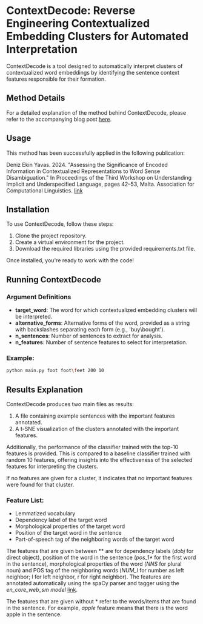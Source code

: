 ﻿# ContextDecode: Reverse Engineering Contextualized Embedding Clusters for Automated Interpretation

ContextDecode is a tool designed to automatically interpret clusters of contextualized word embeddings by identifying the sentence context features responsible for their formation.

## Method Details

For a detailed explanation of the method behind ContextDecode, please refer to the accompanying blog post [here](https://medium.com/@deniz.eyavas/contextdecode-reverse-engineering-for-automated-interpretation-of-contextualized-embedding-e27882275f82).

## Usage

This method has been successfully applied in the following publication:

Deniz Ekin Yavas. 2024. "Assessing the Significance of Encoded Information in Contextualized Representations to Word Sense Disambiguation." In Proceedings of the Third Workshop on Understanding Implicit and Underspecified Language, pages 42–53, Malta. Association for Computational Linguistics. [link](https://aclanthology.org/2024.unimplicit-1.4/)

## Installation

To use ContextDecode, follow these steps:

1. Clone the project repository.
2. Create a virtual environment for the project.
3. Download the required libraries using the provided requirements.txt file.

Once installed, you're ready to work with the code!

## Running ContextDecode

### Argument Definitions

- **target_word**: The word for which contextualized embedding clusters will be interpreted.
- **alternative_forms**: Alternative forms of the word, provided as a string with backslashes separating each form (e.g., 'buy\bought').
- **n_sentences**: Number of sentences to extract for analysis.
- **n_features**: Number of sentence features to select for interpretation.

### Example:

```bash
python main.py foot foot\feet 200 10
```

## Results Explanation

ContextDecode produces two main files as results:

1. A file containing example sentences with the important features annotated.
2. A t-SNE visualization of the clusters annotated with the important features.


Additionally, the performance of the classifier trained with the top-10 features is provided. This is compared to a baseline classifier trained with random 10 features, offering insights into the effectiveness of the selected features for interpreting the clusters.

If no features are given for a cluster, it indicates that no important features were found for that cluster.

### Feature List:
  - Lemmatized vocabulary
  - Dependency label of the target word
  - Morphological properties of the target word
  - Position of the target word in the sentence
  - Part-of-speech tag of the neighboring words of the target word

The features that are given between ** are for dependency labels (*dobj* for direct object), position of the word in the sentence (_pos_1*_ for the first word in the sentence), morphological properties of the word (*NNS* for plural noun) and POS tag of the neighboring words (*NUM_l* for number as left neighbor; l for left neighbor, r for right neighbor). The features are annotated automatically using the spaCy parser and tagger using the _en_core_web_sm model_ [link](https://spacy.io/models/en#en_core_web_sm).

The features that are given without * refer to the words/items that are found in the sentence. For example, _apple_ feature means that there is the word apple in the sentence.

